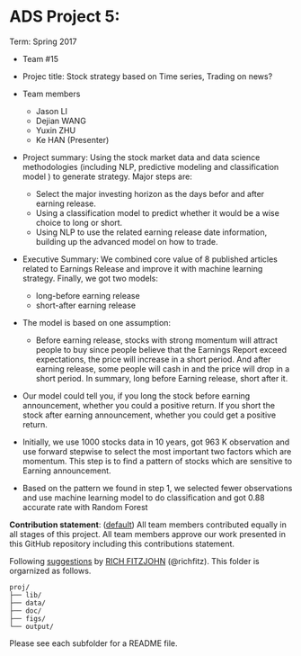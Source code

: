 # ADS Project 5: 

Term: Spring 2017

+ Team #15
+ Projec title: Stock strategy based on Time series, Trading on news?
+ Team members
	+ Jason LI
	+ Dejian WANG
	+ Yuxin ZHU
	+ Ke HAN (Presenter)

+ Project summary: Using the stock market data and data science methodologies (including NLP, predictive modeling and classification model ) to generate strategy. Major steps are: 
	+ Select the major investing horizon as the days befor and after earning release. 
	+ Using a classification model to predict whether it would be a wise choice to long or short. 
	+ Using NLP to use the related earning release date information, building up the advanced model on how to trade.
	
+ Executive Summary: We combined core value of 8 published articles related to Earnings Release and improve it with machine learning strategy. Finally, we got two models: 
	+ long-before earning release
	+ short-after earning release
 
+ The model is based on one assumption:
	+ Before earning release, stocks with strong momentum will attract people to buy since people believe that the Earnings Report exceed expectations, the price will increase in a short period. And after earning release, some people will cash in and the price will drop in a short period. In summary, long before Earning release, short after it.
 
+ Our model could tell you, if you long the stock before earning announcement, whether you could a positive return. If you short the stock after earning announcement, whether you could get a positive return.
 
+ Initially, we use 1000 stocks data in 10 years, got 963 K observation and use forward stepwise to select the most important two factors which are momentum. This step is to find a pattern of stocks which are sensitive to Earning announcement.

+ Based on the pattern we found in step 1, we selected fewer observations and use machine learning model to do classification and got 0.88 accurate rate with Random Forest

**Contribution statement**: ([default](doc/a_note_on_contributions.md)) All team members contributed equally in all stages of this project. All team members approve our work presented in this GitHub repository including this contributions statement. 

Following [suggestions](http://nicercode.github.io/blog/2013-04-05-projects/) by [RICH FITZJOHN](http://nicercode.github.io/about/#Team) (@richfitz). This folder is orgarnized as follows.

```
proj/
├── lib/
├── data/
├── doc/
├── figs/
└── output/
```

Please see each subfolder for a README file.

